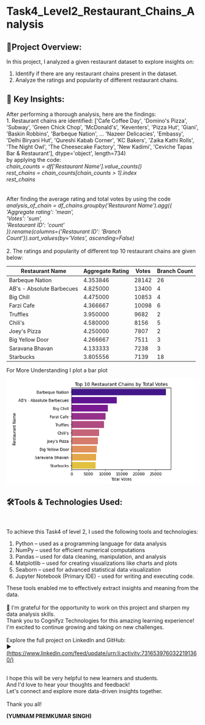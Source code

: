 # Task4_Level2_Restaurant_Chains_Analysis

<html>
  <body>

<h2>🔹Project Overview:</h2>

In this project, I analyzed a given restaurant dataset to explore insights on:
1. Identify if there are any restaurant chains present in the dataset.
2. Analyze the ratings and popularity of different restaurant chains.

<h2>🔹 Key Insights: </h2>
After performing a thorough analysis, here are the findings:<br>
1. Restaurant chains are identified:
['Cafe Coffee Day', 'Domino's Pizza', 'Subway', 'Green Chick Chop',
       'McDonald's', 'Keventers', 'Pizza Hut', 'Giani', 'Baskin Robbins',
       'Barbeque Nation',
       ...
       'Nazeer Delicacies', 'Embassy', 'Delhi Biryani Hut',
       'Qureshi Kabab Corner', 'KC Bakers', 'Zaika Kathi Rolls',
       'The Night Owl', 'The Cheesecake Factory', 'New Kadimi',
       'Ceviche Tapas Bar & Restaurant'],
      dtype='object', length=734)
    <br>
    by applying the code:<br> <em>chain_counts = df['Restaurant Name'].value_counts()<br>
rest_chains = chain_counts[chain_counts > 1].index<br>
rest_chains</em><br><br>
<br> After finding the  average rating and total votes by using the code <br>
<em>analysis_of_chain = df_chains.groupby('Restaurant Name').agg({<br>
    'Aggregate rating': 'mean',<br>
    'Votes': 'sum',<br>
    'Restaurant ID': 'count'<br>
}).rename(columns={'Restaurant ID': 'Branch Count'}).sort_values(by='Votes', ascending=False)</em><br> <br>
  2. The ratings and popularity of different top 10 restaurant chains are given below:<br>
  <table>
    <thead>
      <tr>
        <th>Restaurant Name</th>
        <th>Aggregate Rating</th>
        <th>Votes</th>
        <th>Branch Count</th>
      </tr>
    </thead>
    <tbody>
      <tr><td>Barbeque Nation</td><td>4.353846</td><td>28142</td><td>26</td></tr>
      <tr><td>AB's - Absolute Barbecues</td><td>4.825000</td><td>13400</td><td>4</td></tr>
      <tr><td>Big Chill</td><td>4.475000</td><td>10853</td><td>4</td></tr>
      <tr><td>Farzi Cafe</td><td>4.366667</td><td>10098</td><td>6</td></tr>
      <tr><td>Truffles</td><td>3.950000</td><td>9682</td><td>2</td></tr>
      <tr><td>Chili's</td><td>4.580000</td><td>8156</td><td>5</td></tr>
      <tr><td>Joey's Pizza</td><td>4.250000</td><td>7807</td><td>2</td></tr>
      <tr><td>Big Yellow Door</td><td>4.266667</td><td>7511</td><td>3</td></tr>
      <tr><td>Saravana Bhavan</td><td>4.133333</td><td>7238</td><td>3</td></tr>
      <tr><td>Starbucks</td><td>3.805556</td><td>7139</td><td>18</td></tr>
    </tbody>
  </table>
  <p> For More Understanding I plot a bar plot</p>
  <p align="left">
  <img src="download chains.png" alt="bar plot" width="600"><br>
  

<h2>🛠️Tools & Technologies Used:</h2><br>

To achieve this Task4 of level 2, I used the following tools and technologies:<br>

1. Python – used as a programming language for data analysis
2. NumPy – used for efficient numerical computations
3. Pandas – used for data cleaning, manipulation, and analysis
4. Matplotlib – used for creating visualizations like charts and plots
5. Seaborn – used for advanced statistical data visualization
6.  Jupyter Notebook (Primary IDE) - used for writing and executing code.

These tools enabled me to effectively extract insights and meaning from the data.<br><br>
🎉 I'm grateful for the opportunity to work on this project and sharpen my data analysis skills. <br>Thank you to Cognifyz Technologies for this amazing learning experience! I'm excited to continue growing and taking on new challenges.<br><br>
Explore the full project on LinkedIn and GitHub:<br>
▶️ [(https://www.linkedin.com/feed/update/urn:li:activity:7316539760322191360/)<br>](https://www.linkedin.com/feed/update/urn:li:activity:7317217856398446592/)<br>

<p>I hope this will be very helpful to new learners and students. <br>
And I'd love to hear your thoughts and feedback! <br>
Let's connect and explore more data-driven insights together. <br><br>
Thank you all!

  <b>(YUMNAM PREMKUMAR SINGH)</b>
</p>
</body>
</html>
